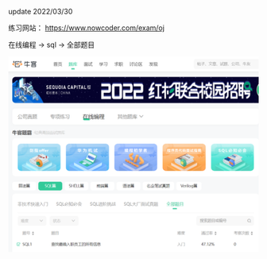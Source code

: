 update 2022/03/30

练习网站：
https://www.nowcoder.com/exam/oj

在线编程 -> sql -> 全部题目





![如图](image/牛客sql.png)
